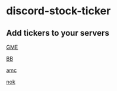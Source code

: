 # discord-stock-ticker

## Add tickers to your servers

[GME](https://discord.com/api/oauth2/authorize?client_id=805268557994262529&permissions=0&scope=bot)

[BB](https://discord.com/api/oauth2/authorize?client_id=805289769272999986&permissions=0&scope=bot)

[amc](https://discord.com/api/oauth2/authorize?client_id=805294017441038357&permissions=0&scope=bot)

[nok](https://discord.com/api/oauth2/authorize?client_id=805294107962245120&permissions=0&scope=bot)